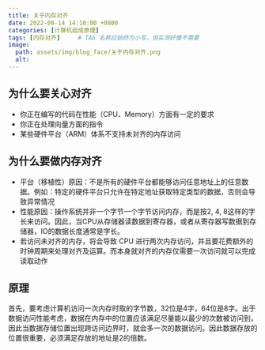 ```yaml
---
title: 关于内存对齐
date: 2022-08-14 14:10:00 +0800
categories: [计算机组成原理]
tags: [内存对齐]     # TAG 名称应始终为小写，但实测好像不需要
image:
  path: assets/img/blog_face/关于内存对齐.png
  alt: 
---
```

## 为什么要关心对齐
- 你正在编写的代码在性能（CPU、Memory）方面有一定的要求
- 你正在处理向量方面的指令
- 某些硬件平台（ARM）体系不支持未对齐的内存访问

## 为什么要做内存对齐
- 平台（移植性）原因：不是所有的硬件平台都能够访问任意地址上的任意数据。例如：特定的硬件平台只允许在特定地址获取特定类型的数据，否则会导致异常情况
- 性能原因：操作系统并非一个字节一个字节访问内存，而是按2, 4, 8这样的字长来访问。因此，当CPU从存储器读数据到寄存器，或者从寄存器写数据到存储器，IO的数据长度通常是字长。
- 若访问未对齐的内存，将会导致 CPU 进行两次内存访问，并且要花费额外的时钟周期来处理对齐及运算。而本身就对齐的内存仅需要一次访问就可以完成读取动作

## 原理
首先，要考虑计算机访问一次内存时取的字节数，32位是4字，64位是8字。出于数据访问性能考虑，数据在内存中的位置应该满足尽量能以最少的次数被访问到，因此当数据存储位置出现跨访问边界时，就会多一次的数据访问。因此数据存放的位置很重要，必须满足存放的地址是2的倍数。
